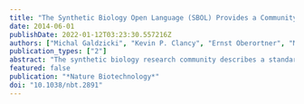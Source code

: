 ```yaml
---
title: "The Synthetic Biology Open Language (SBOL) Provides a Community Standard for Communicating Designs in Synthetic Biology"
date: 2014-06-01
publishDate: 2022-01-12T03:23:30.557216Z
authors: ["Michal Galdzicki", "Kevin P. Clancy", "Ernst Oberortner", "Matthew Pocock", "Jacqueline Y. Quinn", "Cesar A. Rodriguez", "Nicholas Roehner", "Mandy L. Wilson", "Laura Adam", "J. Christopher Anderson", "Bryan A. Bartley", "Jacob Beal", "Deepak Chandran", "Joanna Chen", "Douglas Densmore", "Drew Endy", "Raik Grünberg", "Jennifer Hallinan", "Nathan J. Hillson", "Jeffrey D. Johnson", "Allan Kuchinsky", "Matthew Lux", "Goksel Misirli", "Jean Peccoud", "Hector A. Plahar", "Evren Sirin", "Guy-Bart Stan", "Alan Villalobos", "Anil Wipat", "John H. Gennari", "Chris J. Myers", "Herbert M. Sauro"]
publication_types: ["2"]
abstract: "The synthetic biology research community describes a standard language for exchanging designs of biological 'parts'."
featured: false
publication: "*Nature Biotechnology*"
doi: "10.1038/nbt.2891"
---
```


